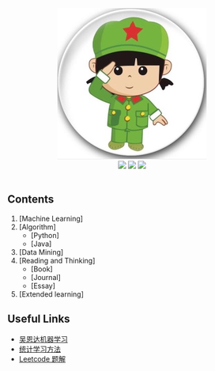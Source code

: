 <div align="center">
    <a href=""> <img src="image/1123369643_1.png"></a>
    <br>
    <a href=""> <img src="https://img.shields.io/badge/%3E-MachineLearning-red.svg"></a> <a href=""><a href="https://github.com/apachecn/awesome-leetcode/tree/master/docs/Algorithm_Implementation/Python"> <img src="https://img.shields.io/badge/%3E-Algorithm-red.svg"></a> <a href="https://github.com/apachecn/awesome-leetcode/tree/master/docs/Leetcode_Solutions/Python"> <img src="https://img.shields.io/badge/%3E-Datamining-red.svg"></a> 
</div>

<br>

## Contents
1. [Machine Learning]
2. [Algorithm]
    - [Python]
    - [Java]
3. [Data Mining]
4. [Reading and Thinking]
    - [Book]
    - [Journal]
    - [Essay]
5. [Extended learning]
    
## Useful Links
- [吴恩达机器学习](https://github.com/Herema-Xu/Coursera-ML-AndrewNg-Notes)
- [统计学习方法](https://github.com/Herema-Xu/lihang-code)
- [Leetcode 题解](https://github.com/Herema-Xu/awesome-algorithm)
